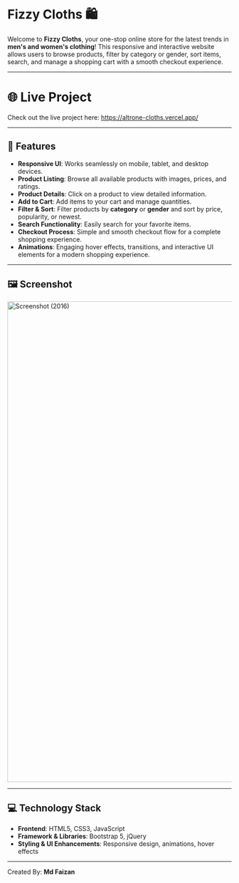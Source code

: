 # Fizzy Cloths 🛍️

Welcome to **Fizzy Cloths**, your one-stop online store for the latest trends in **men's and women's clothing**! This responsive and interactive website allows users to browse products, filter by category or gender, sort items, search, and manage a shopping cart with a smooth checkout experience.  

---

# 🌐 Live Project

Check out the live project here: https://altrone-cloths.vercel.app/

---

## 🌟 Features

- **Responsive UI**: Works seamlessly on mobile, tablet, and desktop devices.  
- **Product Listing**: Browse all available products with images, prices, and ratings.  
- **Product Details**: Click on a product to view detailed information.  
- **Add to Cart**: Add items to your cart and manage quantities.  
- **Filter & Sort**: Filter products by **category** or **gender** and sort by price, popularity, or newest.  
- **Search Functionality**: Easily search for your favorite items.  
- **Checkout Process**: Simple and smooth checkout flow for a complete shopping experience.  
- **Animations**: Engaging hover effects, transitions, and interactive UI elements for a modern shopping experience.  

---

## 🖼️ Screenshot
<img width="1920" height="1080" alt="Screenshot (2016)" src="https://github.com/user-attachments/assets/3d376c51-ab09-4cab-9a1e-24d73df0ff78" />

---

## 💻 Technology Stack

- **Frontend**: HTML5, CSS3, JavaScript  
- **Framework & Libraries**: Bootstrap 5, jQuery  
- **Styling & UI Enhancements**: Responsive design, animations, hover effects  

---
Created By: **Md Faizan**

